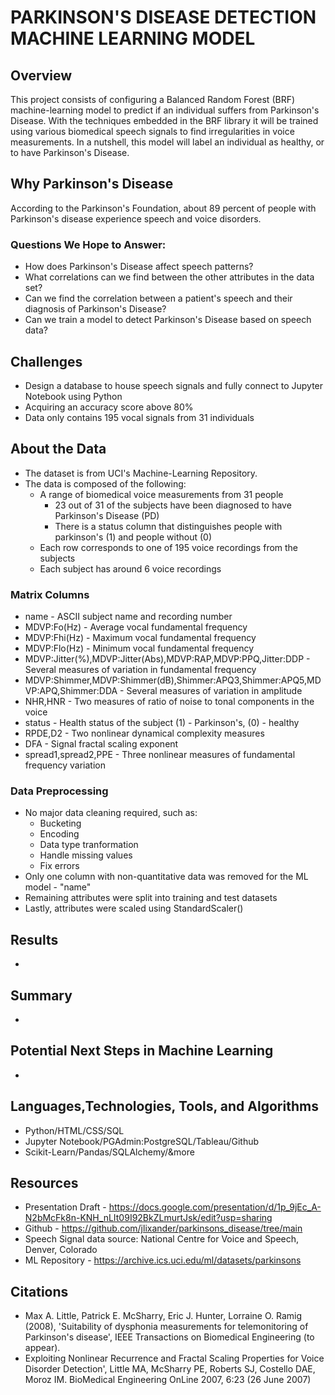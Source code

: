 # PARKINSON'S DISEASE DETECTION MACHINE LEARNING MODEL

## Overview
This project consists of configuring a Balanced Random Forest (BRF) machine-learning model to predict if an individual suffers from Parkinson's Disease. With the techniques embedded in the BRF library it will be trained using various biomedical speech signals to find irregularities in voice measurements. In a nutshell, this model will label an individual as healthy, or to have Parkinson's Disease.

## Why Parkinson's Disease
According to the Parkinson's Foundation, about 89 percent of people with Parkinson's disease experience speech and voice disorders.

### Questions We Hope to Answer:
* How does Parkinson's Disease affect speech patterns?
* What correlations can we find between the other attributes in the data set?
* Can we find the correlation between a patient's speech and their diagnosis of Parkinson's Disease?
* Can we train a model to detect Parkinson's Disease based on speech data?

## Challenges
* Design a database to house speech signals and fully connect to Jupyter Notebook using Python
* Acquiring an accuracy score above 80%
* Data only contains 195 vocal signals from 31 individuals

## About the Data
* The dataset is from UCI's Machine-Learning Repository.
* The data is composed of the following:
    * A range of biomedical voice measurements from 31 people
        * 23 out of 31 of the subjects have been diagnosed to have Parkinson's Disease (PD)
        * There is a status column that distinguishes people with parkinson's (1) and people without (0)
    * Each row corresponds to one of 195 voice recordings from the subjects
    * Each subject has around 6 voice recordings

### Matrix Columns
* name - ASCII subject name and recording number
* MDVP:Fo(Hz) - Average vocal fundamental frequency
* MDVP:Fhi(Hz) - Maximum vocal fundamental frequency
* MDVP:Flo(Hz) - Minimum vocal fundamental frequency
* MDVP:Jitter(%),MDVP:Jitter(Abs),MDVP:RAP,MDVP:PPQ,Jitter:DDP - Several measures of variation in fundamental frequency
* MDVP:Shimmer,MDVP:Shimmer(dB),Shimmer:APQ3,Shimmer:APQ5,MDVP:APQ,Shimmer:DDA - Several measures of variation in amplitude
* NHR,HNR - Two measures of ratio of noise to tonal components in the voice
* status - Health status of the subject (1) - Parkinson's, (0) - healthy
* RPDE,D2 - Two nonlinear dynamical complexity measures
* DFA - Signal fractal scaling exponent
* spread1,spread2,PPE - Three nonlinear measures of fundamental frequency variation

### Data Preprocessing
* No major data cleaning required, such as:
    * Bucketing
    * Encoding
    * Data type tranformation
    * Handle missing values
    * Fix errors
* Only one column with non-quantitative data was removed for the ML model - "name"
* Remaining attributes were split into training and test datasets
* Lastly, attributes were scaled using StandardScaler()








## Results
-

## Summary
-

## Potential Next Steps in Machine Learning
-

## Languages,Technologies, Tools, and Algorithms
* Python/HTML/CSS/SQL
* Jupyter Notebook/PGAdmin:PostgreSQL/Tableau/Github
* Scikit-Learn/Pandas/SQLAlchemy/&more

## Resources
* Presentation Draft - https://docs.google.com/presentation/d/1p_9jEc_A-N2bMcFk8n-KNH_nLIt09I92BkZLmurtJsk/edit?usp=sharing
* Github - https://github.com/jlixander/parkinsons_disease/tree/main
* Speech Signal data source: National Centre for Voice and Speech, Denver, Colorado
* ML Repository - https://archive.ics.uci.edu/ml/datasets/parkinsons

## Citations
* Max A. Little, Patrick E. McSharry, Eric J. Hunter, Lorraine O. Ramig (2008), 'Suitability of dysphonia measurements for telemonitoring of Parkinson's disease', IEEE Transactions on Biomedical Engineering (to appear).
* Exploiting Nonlinear Recurrence and Fractal Scaling Properties for Voice Disorder Detection', Little MA, McSharry PE, Roberts SJ, Costello DAE, Moroz IM. BioMedical Engineering OnLine 2007, 6:23 (26 June 2007)
